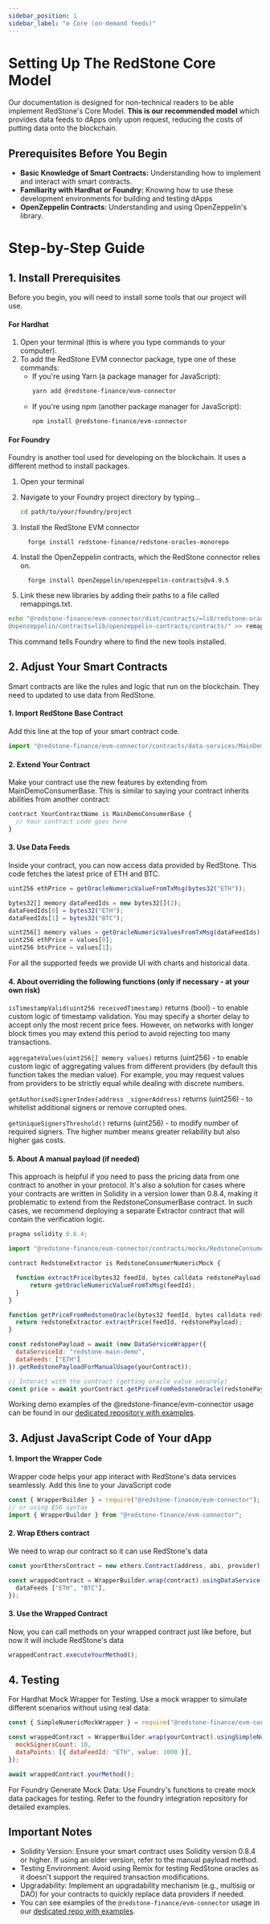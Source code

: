 ```yaml
---
sidebar_position: 1
sidebar_label: "⚙️ Core (on-demand feeds)"
---
```


# Setting Up The RedStone Core Model 
Our documentation is designed for non-technical readers to be able implement RedStone's Core Model. ****This is our recommended model**** which provides data feeds to dApps only upon request, reducing the costs of putting data onto the blockchain. 

## Prerequisites Before You Begin

- **Basic Knowledge of Smart Contracts:** Understanding how to implement and interact with smart contracts.
- **Familiarity with Hardhat or Foundry:** Knowing how to use these development environments for building and testing dApps
- **OpenZeppelin Contracts:** Understanding and using OpenZeppelin's library.

# ****Step-by-Step Guide****

## 1. Install Prerequisites

Before you begin, you will need to install some tools that our project will use. 

#### For Hardhat
1. Open your terminal (this is where you type commands to your computer).
2. To add the RedStone EVM connector package, type one of these commands:
   - If you're using Yarn (a package manager for JavaScript):
     ```bash
     yarn add @redstone-finance/evm-connector
     ```
   - If you're using npm (another package manager for JavaScript):
     ```bash
     npm install @redstone-finance/evm-connector
     ```

#### For Foundry
Foundry is another tool used for developing on the blockchain. It uses a different method to install packages.

1. Open your terminal
2. Navigate to your Foundry project directory by typing...
   ```bash
   cd path/to/your/foundry/project
   ```

3. Install the RedStone EVM connector
   
   ```
     forge install redstone-finance/redstone-oracles-monorepo
   ```

4. Install the OpenZeppelin contracts, which the RedStone connector relies on.

   ```
     forge install OpenZeppelin/openzeppelin-contracts@v4.9.5
   ```
5. Link these new libraries by adding their paths to a file called remappings.txt.
  ```bash
echo "@redstone-finance/evm-connector/dist/contracts/=lib/redstone-oracles-monorepo/packages/evm-connector/contracts/
@openzeppelin/contracts=lib/openzeppelin-contracts/contracts/" >> remappings.txt
```
This command tells Foundry where to find the new tools installed.

## 2. Adjust Your Smart Contracts 
Smart contracts are like the rules and logic that run on the blockchain. They need to updated to use data from RedStone.

#### 1. Import RedStone Base Contract
Add this line at the top of your smart contract code. 

```js
import "@redstone-finance/evm-connector/contracts/data-services/MainDemoConsumerBase.sol";
```
#### 2. Extend Your Contract
Make your contract use the new features by extending from MainDemoConsumerBase. This is similar to saying your contract inherits abilities from another contract:

```js
contract YourContractName is MainDemoConsumerBase {
  // Your contract code goes here
}
```
#### 3. Use Data Feeds
Inside your contract, you can now access data provided by RedStone. This code fetches the latest price of ETH and BTC.

```js
uint256 ethPrice = getOracleNumericValueFromTxMsg(bytes32("ETH"));

bytes32[] memory dataFeedIds = new bytes32[](2);
dataFeedIds[0] = bytes32("ETH");
dataFeedIds[1] = bytes32("BTC");

uint256[] memory values = getOracleNumericValuesFromTxMsg(dataFeedIds);
uint256 ethPrice = values[0];
uint256 btcPrice = values[1];
```
For all the supported feeds we provide UI with charts and historical data. 

#### 4. About overriding the following functions (only if necessary - at your own risk)

```isTimestampValid(uint256 receivedTimestamp)``` returns (bool) - to enable custom logic of timestamp validation. You may specify a shorter delay to accept only the most recent price fees. However, on networks with longer block times you may extend this period to avoid rejecting too many transactions.

```aggregateValues(uint256[] memory values)``` returns (uint256) - to enable custom logic of aggregating values from different providers (by default this function takes the median value). For example, you may request values from providers to be strictly equal while dealing with discrete numbers.

```getAuthorisedSignerIndex(address _signerAddress)``` returns (uint256) - to whitelist additional signers or remove corrupted ones.

```getUniqueSignersThreshold()``` returns (uint256) - to modify number of required signers. The higher number means greater reliability but also higher gas costs.

#### 5. About A manual payload (if needed)

This approach is helpful if you need to pass the pricing data from one contract to another in your protocol. It's also a solution for cases where your contracts are written in Solidity in a version lower than 0.8.4, making it problematic to extend from the RedstoneConsumerBase contract. In such cases, we recommend deploying a separate Extractor contract that will contain the verification logic.
```js
pragma solidity 0.8.4;

import "@redstone-finance/evm-connector/contracts/mocks/RedstoneConsumerNumericMock.sol";

contract RedstoneExtractor is RedstoneConsumerNumericMock {

  function extractPrice(bytes32 feedId, bytes calldata redstonePayload) public view returns(uint256) {
      return getOracleNumericValueFromTxMsg(feedId);
  }
}
```
```js
function getPriceFromRedstoneOracle(bytes32 feedId, bytes calldata redstonePayload) public view returns(uint256) {
  return redstoneExtractor.extractPrice(feedId, redstonePayload);
}
```
```js
const redstonePayload = await (new DataServiceWrapper({
  dataServiceId: "redstone-main-demo",
  dataFeeds: ["ETH"]
}).getRedstonePayloadForManualUsage(yourContract));

// Interact with the contract (getting oracle value securely)
const price = await yourContract.getPriceFromRedstoneOracle(redstonePayload);
```
Working demo examples of the @redstone-finance/evm-connector usage can be found in our [dedicated repository with examples](https://github.com/redstone-finance/redstone-evm-examples).



## 3. Adjust JavaScript Code of Your dApp

#### 1. Import the Wrapper Code
Wrapper code helps your app interact with RedStone's data services seamlessly. Add this line to your JavaScript code

```js
const { WrapperBuilder } = require("@redstone-finance/evm-connector");
// or using ES6 syntax
import { WrapperBuilder } from "@redstone-finance/evm-connector";
```

#### 2. Wrap Ethers contract
We need to wrap our contract so it can use RedStone's data

```js
const yourEthersContract = new ethers.Contract(address, abi, provider);

const wrappedContract = WrapperBuilder.wrap(contract).usingDataService({
  dataFeeds ["ETH", "BTC"],
});
```

#### 3. Use the Wrapped Contract
Now, you can call methods on your wrapped contract just like before, but now it will include RedStone's data
```js
wrappedContract.executeYourMethod();
```
## 4. Testing
For Hardhat
Mock Wrapper for Testing.
Use a mock wrapper to simulate different scenarios without using real data:
```js
const { SimpleNumericMockWrapper } = require("@redstone-finance/evm-connector/dist/src/wrappers/SimpleMockNumericWrapper");

const wrappedContract = WrapperBuilder.wrap(yourContract).usingSimpleNumericMock({
  mockSignersCount: 10,
  dataPoints: [{ dataFeedId: "ETH", value: 1000 }],
});

await wrappedContract.yourMethod();

```
For Foundry
Generate Mock Data:
Use Foundry's functions to create mock data packages for testing. Refer to the foundry integration repository for detailed examples.

## Important Notes
- Solidity Version: Ensure your smart contract uses Solidity version 0.8.4 or higher. If using an older version, refer to the manual payload method.
- Testing Environment: Avoid using Remix for testing RedStone oracles as it doesn't support the required transaction modifications.
- Upgradability: Implement an upgradability mechanism (e.g., multisig or DAO) for your contracts to quickly replace data providers if needed.
- You can see examples of the `@redstone-finance/evm-connector` usage in our [dedicated repo with examples](https://github.com/redstone-finance/redstone-evm-examples).
